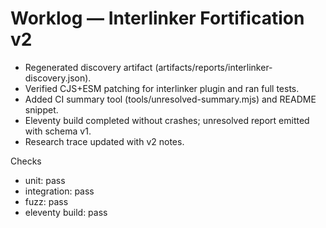 # Worklog — Interlinker Fortification v2

- Regenerated discovery artifact (artifacts/reports/interlinker-discovery.json).
- Verified CJS+ESM patching for interlinker plugin and ran full tests.
- Added CI summary tool (tools/unresolved-summary.mjs) and README snippet.
- Eleventy build completed without crashes; unresolved report emitted with schema v1.
- Research trace updated with v2 notes.

Checks
- unit: pass
- integration: pass
- fuzz: pass
- eleventy build: pass
